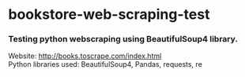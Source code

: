 # bookstore-web-scraping-test
### Testing python webscraping using BeautifulSoup4 library.  
Website: http://books.toscrape.com/index.html  
Python libraries used: BeautifulSoup4, Pandas, requests, re 
